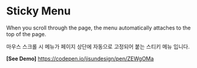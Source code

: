 # Sticky Menu

When you scroll through the page, the menu automatically attaches to the top of the page.

마우스 스크롤 시 메뉴가 페이지 상단에 자동으로 고정되어 붙는 스티키 메뉴 입니다.

**[See Demo]** <https://codepen.io/jisundesign/pen/ZEWgOMa>
